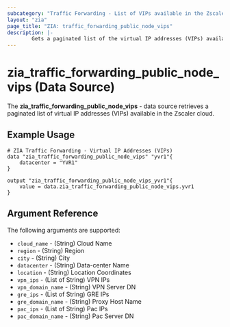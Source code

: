 ```yaml
---
subcategory: "Traffic Forwarding - List of VIPs available in the Zscaler Cloud"
layout: "zia"
page_title: "ZIA: traffic_forwarding_public_node_vips"
description: |-
        Gets a paginated list of the virtual IP addresses (VIPs) available in the Zscaler cloud
---
```


# zia_traffic_forwarding_public_node_vips (Data Source)

The **zia_traffic_forwarding_public_node_vips** - data source retrieves a paginated list of virtual IP addresses (VIPs) available in the Zscaler cloud.

## Example Usage

```hcl
# ZIA Traffic Forwarding - Virtual IP Addresses (VIPs)
data "zia_traffic_forwarding_public_node_vips" "yvr1"{
    datacenter = "YVR1"
}

output "zia_traffic_forwarding_public_node_vips_yvr1"{
    value = data.zia_traffic_forwarding_public_node_vips.yvr1
}
```

## Argument Reference

The following arguments are supported:

* `cloud_name` - (String) Cloud Name
* `region` - (String) Region
* `city` - (String) City
* `datacenter` - (String) Data-center Name
* `location` - (String) Location Coordinates
* `vpn_ips` - (List of String) VPN IPs
* `vpn_domain_name` - (String) VPN Server DN
* `gre_ips` - (List of String) GRE IPs
* `gre_domain_name` - (String) Proxy Host Name
* `pac_ips` - (List of String) Pac IPs
* `pac_domain_name` - (String) Pac Server DN
